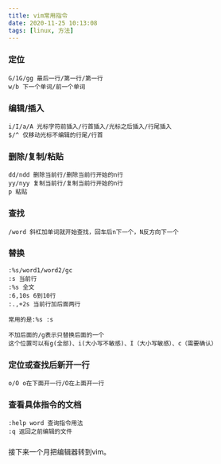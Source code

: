 ```yaml
---
title: vim常用指令
date: 2020-11-25 10:13:08
tags: [linux, 方法]
---
```

### 定位
```
G/1G/gg 最后一行/第一行/第一行
w/b 下一个单词/前一个单词
```

### 编辑/插入
```
i/I/a/A 光标字符前插入/行首插入/光标之后插入/行尾插入
$/^ 仅移动光标不编辑的行尾/行首
```

### 删除/复制/粘贴
```
dd/ndd 删除当前行/删除当前行开始的n行
yy/nyy 复制当前行/复制当前行开始的n行
p 粘贴
```

### 查找
```
/word 斜杠加单词就开始查找，回车后n下一个，N反方向下一个
```
### 替换
```
:%s/word1/word2/gc 
:s 当前行
:%s 全文
:6,10s 6到10行
:.,+2s 当前行加后面两行

常用的是:%s :s

不加后面的/g表示只替换后面的一个
这个位置可以有g(全部)、i(大小写不敏感)、I（大小写敏感）、c（需要确认） 
```
### 定位或查找后新开一行
```
o/O o在下面开一行/O在上面开一行
```

### 查看具体指令的文档
```
:help word 查询指令用法
:q 返回之前编辑的文件
```
### 
接下来一个月把编辑器转到vim。
